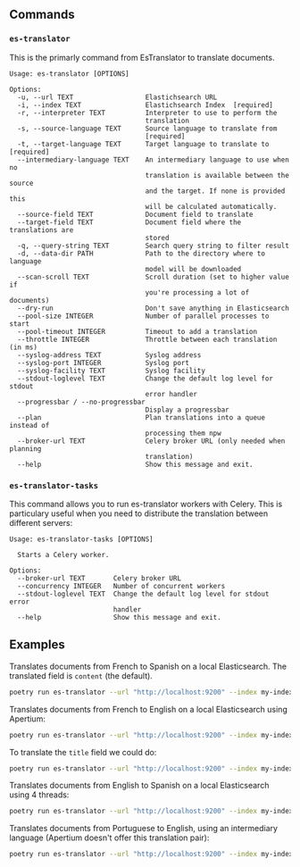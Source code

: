 ## Commands
### `es-translator`

This is the primarly command from EsTranslator to translate documents.

```
Usage: es-translator [OPTIONS]

Options:
  -u, --url TEXT                  Elastichsearch URL
  -i, --index TEXT                Elastichsearch Index  [required]
  -r, --interpreter TEXT          Interpreter to use to perform the
                                  translation
  -s, --source-language TEXT      Source language to translate from
                                  [required]
  -t, --target-language TEXT      Target language to translate to  [required]
  --intermediary-language TEXT    An intermediary language to use when no
                                  translation is available between the source
                                  and the target. If none is provided this
                                  will be calculated automatically.
  --source-field TEXT             Document field to translate
  --target-field TEXT             Document field where the translations are
                                  stored
  -q, --query-string TEXT         Search query string to filter result
  -d, --data-dir PATH             Path to the directory where to language
                                  model will be downloaded
  --scan-scroll TEXT              Scroll duration (set to higher value if
                                  you're processing a lot of documents)
  --dry-run                       Don't save anything in Elasticsearch
  --pool-size INTEGER             Number of parallel processes to start
  --pool-timeout INTEGER          Timeout to add a translation
  --throttle INTEGER              Throttle between each translation (in ms)
  --syslog-address TEXT           Syslog address
  --syslog-port INTEGER           Syslog port
  --syslog-facility TEXT          Syslog facility
  --stdout-loglevel TEXT          Change the default log level for stdout
                                  error handler
  --progressbar / --no-progressbar
                                  Display a progressbar
  --plan                          Plan translations into a queue instead of
                                  processing them npw
  --broker-url TEXT               Celery broker URL (only needed when planning
                                  translation)
  --help                          Show this message and exit.
```

### `es-translator-tasks`

This command allows you to run es-translator workers with Celery. This is particulary useful when you
need to distribute the translation between different servers:

```
Usage: es-translator-tasks [OPTIONS]

  Starts a Celery worker.

Options:
  --broker-url TEXT       Celery broker URL
  --concurrency INTEGER   Number of concurrent workers
  --stdout-loglevel TEXT  Change the default log level for stdout error
                          handler
  --help                  Show this message and exit.
```

## Examples

Translates documents from French to Spanish on a local Elasticsearch. The translated field is `content` (the default).

```bash
poetry run es-translator --url "http://localhost:9200" --index my-index --source-language fr --target-language es
```

Translates documents from French to English on a local Elasticsearch using Apertium:

```bash
poetry run es-translator --url "http://localhost:9200" --index my-index --source-language fr --target-language en --interpreter apertium
```

To translate the `title` field we could do:

```bash
poetry run es-translator --url "http://localhost:9200" --index my-index --source-language fr --target-language es --source-field title
```

Translates documents from English to Spanish on a local Elasticsearch using 4 threads:

```bash
poetry run es-translator --url "http://localhost:9200" --index my-index --source-language en --target-language es --pool-size 4
```

Translates documents from Portuguese to English, using an intermediary language (Apertium doesn't offer this translation pair):

```bash
poetry run es-translator --url "http://localhost:9200" --index my-index --source-language pt --intermediary-language es --target-language en
```
